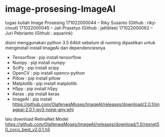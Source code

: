 # image-prosesing-ImageAI
tugas kuliah Image Prosesing
171022000044 – Riky Susanto (Github : riky-cloud)
171022000045 – Jati Prasetyo (Github : jattiblee)
171022000062 – Juri Pebrianto (Github : aquarink)


disini menggunakan python 3.5 64bit
sebelum di running dipastikan untuk menginstall install ImageAi dan dependenciesnya
- Tensorflow : 
  pip install tensorflow
- Numpy : 
  pip install numpy
- SciPy : 
  pip install scipy
- OpenCV : 
  pip install opencv-python
- Pillow : 
  pip install pillow
- Matplotlib : 
  pip install matplotlib
- H5py : 
  pip install h5py
- Keras : 
  pip install keras
- ImageAI : 
  pip install https://github.com/OlafenwaMoses/ImageAI/releases/download/2.0.1/imageai-2.0.1-py3-none-any.whl
  
lalu download RetinaNet Model https://github.com/OlafenwaMoses/ImageAI/releases/download/1.0/resnet50_coco_best_v2.0.1.h5
